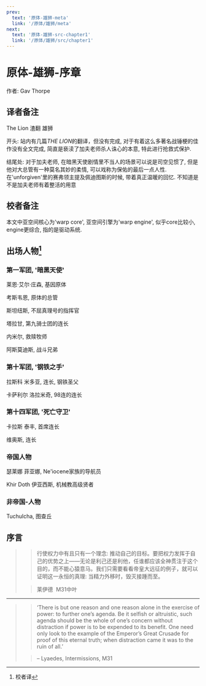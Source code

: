 ```yaml
---
prev:
  text: '原体-雄狮-meta'
  link: '/原体/雄狮/meta'
next:
  text: '原体-雄狮-src-chapter1'
  link: '/原体/雄狮/src/chapter1'
---
```


# 原体-雄狮-序章

作者: Gav Thorpe

## 译者备注

The Lion 渣翻 雄狮

开头: 站内有几篇*THE LION*的翻译，但没有完成, 对于有着这么多著名战锤梗的佳作没有全文完成, 简直是亵渎了加夫老师杀人诛心的本意, 特此进行抢救式保护.

结尾处: 对于加夫老师, 在暗黑天使剧情里不当人的场景可以说是司空见惯了, 但是他对大总管有一种莫名其妙的柔情, 可以戏称为保佑的最后一点人性. 在'unforgiven'里的赛弗领主提及佩迪图斯的时候, 带着真正温暖的回忆. 不知道是不是加夫老师有着整活的用意

## 校者备注

本文中亚空间核心为'warp core', 亚空间引擎为'warp engine', 似乎core比较小, engine更综合, 指的是驱动系统.

## 出场人物[^1]

### 第一军团, '暗黑天使'

莱恩·艾尔·庄森, 基因原体

考斯韦恩, 原体的总管

斯坦纽斯, 不屈真理号的指挥官

塔拉甘, 第九骑士团的连长

内米尔, 救赎牧师

阿斯莫迪斯, 战斗兄弟

### 第十军团, '钢铁之手'

拉斯科 米多亚, 连长, 钢铁圣父

卡萨利尔 洛拉米奇, 98连的连长

### 第十四军团, '死亡守卫'

卡拉斯 泰丰, 首席连长

维奥斯, 连长

### 帝国人物

瑟莱娜 菲亚娜, Ne'iocene家族的导航员

Khir Doth 伊亚西斯, 机械教高级贤者

### 非帝国-人物

Tuchulcha, 图查丘

## 序言

> > 行使权力中有且只有一个理念: 推动自己的目标。要把权力发挥于自己的优势之上——无论是利己还是利他，任谁都应该全神贯注于这个目的，而不能心猿意马。我们只需要看看帝皇大远征的例子，就可以证明这一永恒的真理: 当精力外移时，毁灭接踵而至。
>
> > 莱伊德  M31中叶

--------

> > ‘There is but one reason and one reason alone in the exercise of power: to further one’s agenda. Be it selfish or altruistic, such agenda should be the whole of one’s concern without distraction if power is to be expended to its benefit. One need only look to the example of the Emperor’s Great Crusade for proof of this eternal truth; when distraction came it was to the ruin of all.’
>
> > – Lyaedes, Intermissions, M31

[^1]: 校者译
